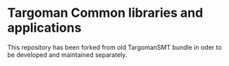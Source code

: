 <!--
   Targoman: A robust Machine Translation framework

   Copyright 2014-2018 by ITRC <http://itrc.ac.ir>

   This file is part of Targoman.

   Targoman is free software: you can redistribute it and/or modify
   it under the terms of the GNU Lesser General Public License as published
   by the Free Software Foundation, either version 3 of the License, or
   (at your option) any later version.

   Targoman is distributed in the hope that it will be useful,
   but WITHOUT ANY WARRANTY; without even the implied warranty of
   MERCHANTABILITY or FITNESS FOR A PARTICULAR PURPOSE.  See the
   GNU Lesser General Public License for more details.
   You should have received a copy of the GNU Lesser General Public License
   along with Targoman. If not, see <http://www.gnu.org/licenses/>.

                                                                             -->
# Targoman Common libraries and applications

This repository has been forked from old TargomanSMT bundle in oder to be developed and maintained separately.

